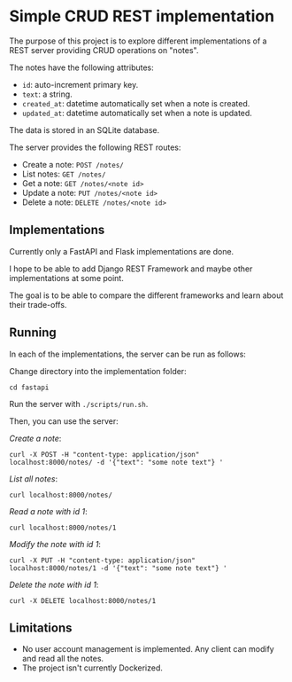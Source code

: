 # Simple CRUD REST implementation

The purpose of this project is to explore different implementations of a REST server providing CRUD operations on "notes".

The notes have the following attributes:
* `id`: auto-increment primary key.
* `text`: a string.
* `created_at`: datetime automatically set when a note is created.
* `updated_at`: datetime automatically set when a note is updated.

The data is stored in an SQLite database.

The server provides the following REST routes:
* Create a note: `POST /notes/`
* List notes: `GET /notes/`
* Get a note: `GET /notes/<note id>`
* Update a note: `PUT /notes/<note id>` 
* Delete a note: `DELETE /notes/<note id>`

## Implementations
Currently only a FastAPI and Flask implementations are done.

I hope to be able to add Django REST Framework and maybe other implementations at some point.

The goal is to be able to compare the different frameworks and learn about their trade-offs.

## Running


In each of the implementations, the server can be run as follows:

Change directory into the implementation folder:
```
cd fastapi
```


Run the server with `./scripts/run.sh`.

Then, you can use the server:


*Create a note*:
```
curl -X POST -H "content-type: application/json"  localhost:8000/notes/ -d '{"text": "some note text"} '
```

*List all notes*:
```
curl localhost:8000/notes/
```

*Read a note with id 1*:
```
curl localhost:8000/notes/1
```

*Modify the note with id 1*:
```
curl -X PUT -H "content-type: application/json"  localhost:8000/notes/1 -d '{"text": "some note text"} '
```

*Delete the note with id 1*:
```
curl -X DELETE localhost:8000/notes/1
```


## Limitations
* No user account management is implemented. Any client can modify and read all the notes.
* The project isn't currently Dockerized.


